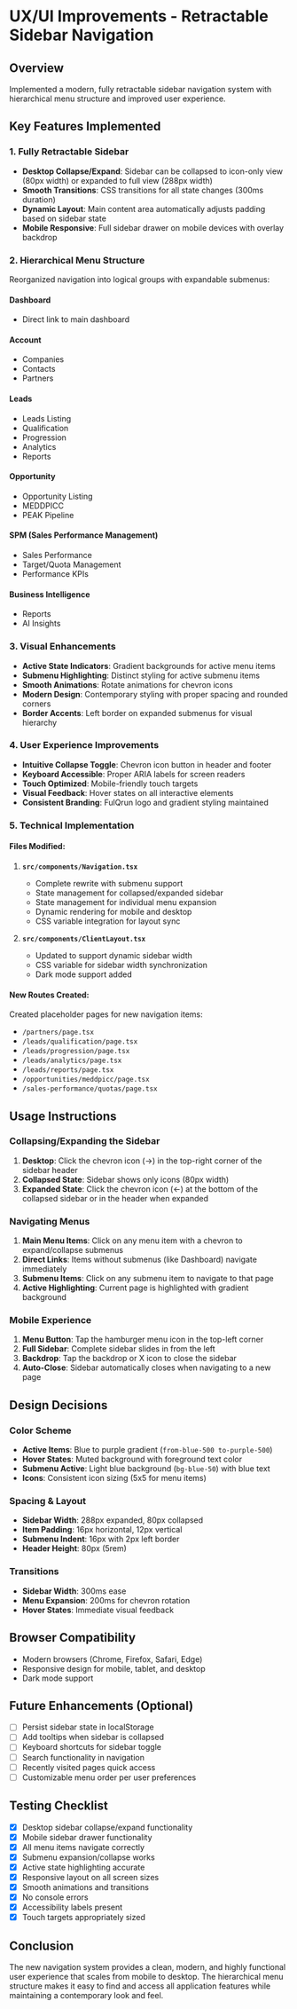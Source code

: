 # UX/UI Improvements - Retractable Sidebar Navigation

## Overview
Implemented a modern, fully retractable sidebar navigation system with hierarchical menu structure and improved user experience.

## Key Features Implemented

### 1. Fully Retractable Sidebar
- **Desktop Collapse/Expand**: Sidebar can be collapsed to icon-only view (80px width) or expanded to full view (288px width)
- **Smooth Transitions**: CSS transitions for all state changes (300ms duration)
- **Dynamic Layout**: Main content area automatically adjusts padding based on sidebar state
- **Mobile Responsive**: Full sidebar drawer on mobile devices with overlay backdrop

### 2. Hierarchical Menu Structure
Reorganized navigation into logical groups with expandable submenus:

#### **Dashboard**
- Direct link to main dashboard

#### **Account**
- Companies
- Contacts  
- Partners

#### **Leads**
- Leads Listing
- Qualification
- Progression
- Analytics
- Reports

#### **Opportunity**
- Opportunity Listing
- MEDDPICC
- PEAK Pipeline

#### **SPM (Sales Performance Management)**
- Sales Performance
- Target/Quota Management
- Performance KPIs

#### **Business Intelligence**
- Reports
- AI Insights

### 3. Visual Enhancements
- **Active State Indicators**: Gradient backgrounds for active menu items
- **Submenu Highlighting**: Distinct styling for active submenu items
- **Smooth Animations**: Rotate animations for chevron icons
- **Modern Design**: Contemporary styling with proper spacing and rounded corners
- **Border Accents**: Left border on expanded submenus for visual hierarchy

### 4. User Experience Improvements
- **Intuitive Collapse Toggle**: Chevron icon button in header and footer
- **Keyboard Accessible**: Proper ARIA labels for screen readers
- **Touch Optimized**: Mobile-friendly touch targets
- **Visual Feedback**: Hover states on all interactive elements
- **Consistent Branding**: FulQrun logo and gradient styling maintained

### 5. Technical Implementation

#### Files Modified:
1. **`src/components/Navigation.tsx`**
   - Complete rewrite with submenu support
   - State management for collapsed/expanded sidebar
   - State management for individual menu expansion
   - Dynamic rendering for mobile and desktop
   - CSS variable integration for layout sync

2. **`src/components/ClientLayout.tsx`**
   - Updated to support dynamic sidebar width
   - CSS variable for sidebar width synchronization
   - Dark mode support added

#### New Routes Created:
Created placeholder pages for new navigation items:
- `/partners/page.tsx`
- `/leads/qualification/page.tsx`
- `/leads/progression/page.tsx`
- `/leads/analytics/page.tsx`
- `/leads/reports/page.tsx`
- `/opportunities/meddpicc/page.tsx`
- `/sales-performance/quotas/page.tsx`

## Usage Instructions

### Collapsing/Expanding the Sidebar
1. **Desktop**: Click the chevron icon (→) in the top-right corner of the sidebar header
2. **Collapsed State**: Sidebar shows only icons (80px width)
3. **Expanded State**: Click the chevron icon (←) at the bottom of the collapsed sidebar or in the header when expanded

### Navigating Menus
1. **Main Menu Items**: Click on any menu item with a chevron to expand/collapse submenus
2. **Direct Links**: Items without submenus (like Dashboard) navigate immediately
3. **Submenu Items**: Click on any submenu item to navigate to that page
4. **Active Highlighting**: Current page is highlighted with gradient background

### Mobile Experience
1. **Menu Button**: Tap the hamburger menu icon in the top-left corner
2. **Full Sidebar**: Complete sidebar slides in from the left
3. **Backdrop**: Tap the backdrop or X icon to close the sidebar
4. **Auto-Close**: Sidebar automatically closes when navigating to a new page

## Design Decisions

### Color Scheme
- **Active Items**: Blue to purple gradient (`from-blue-500 to-purple-500`)
- **Hover States**: Muted background with foreground text color
- **Submenu Active**: Light blue background (`bg-blue-50`) with blue text
- **Icons**: Consistent icon sizing (5x5 for menu items)

### Spacing & Layout
- **Sidebar Width**: 288px expanded, 80px collapsed
- **Item Padding**: 16px horizontal, 12px vertical
- **Submenu Indent**: 16px with 2px left border
- **Header Height**: 80px (5rem)

### Transitions
- **Sidebar Width**: 300ms ease
- **Menu Expansion**: 200ms for chevron rotation
- **Hover States**: Immediate visual feedback

## Browser Compatibility
- Modern browsers (Chrome, Firefox, Safari, Edge)
- Responsive design for mobile, tablet, and desktop
- Dark mode support

## Future Enhancements (Optional)
- [ ] Persist sidebar state in localStorage
- [ ] Add tooltips when sidebar is collapsed
- [ ] Keyboard shortcuts for sidebar toggle
- [ ] Search functionality in navigation
- [ ] Recently visited pages quick access
- [ ] Customizable menu order per user preferences

## Testing Checklist
- [x] Desktop sidebar collapse/expand functionality
- [x] Mobile sidebar drawer functionality
- [x] All menu items navigate correctly
- [x] Submenu expansion/collapse works
- [x] Active state highlighting accurate
- [x] Responsive layout on all screen sizes
- [x] Smooth animations and transitions
- [x] No console errors
- [x] Accessibility labels present
- [x] Touch targets appropriately sized

## Conclusion
The new navigation system provides a clean, modern, and highly functional user experience that scales from mobile to desktop. The hierarchical menu structure makes it easy to find and access all application features while maintaining a contemporary look and feel.







